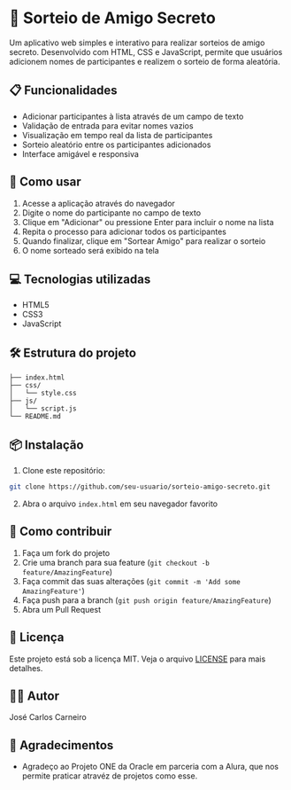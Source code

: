 # 🎁 Sorteio de Amigo Secreto

Um aplicativo web simples e interativo para realizar sorteios de amigo secreto. Desenvolvido com HTML, CSS e JavaScript, permite que usuários adicionem nomes de participantes e realizem o sorteio de forma aleatória.

## 📋 Funcionalidades

- Adicionar participantes à lista através de um campo de texto
- Validação de entrada para evitar nomes vazios
- Visualização em tempo real da lista de participantes
- Sorteio aleatório entre os participantes adicionados
- Interface amigável e responsiva

## 🚀 Como usar

1. Acesse a aplicação através do navegador
2. Digite o nome do participante no campo de texto
3. Clique em "Adicionar" ou pressione Enter para incluir o nome na lista
4. Repita o processo para adicionar todos os participantes
5. Quando finalizar, clique em "Sortear Amigo" para realizar o sorteio
6. O nome sorteado será exibido na tela

## 💻 Tecnologias utilizadas

- HTML5
- CSS3
- JavaScript

## 🛠️ Estrutura do projeto

```
├── index.html
├── css/
│   └── style.css
├── js/
│   └── script.js
└── README.md
```

## 📦 Instalação

1. Clone este repositório:
```bash
git clone https://github.com/seu-usuario/sorteio-amigo-secreto.git
```

2. Abra o arquivo `index.html` em seu navegador favorito

## 🤝 Como contribuir

1. Faça um fork do projeto
2. Crie uma branch para sua feature (`git checkout -b feature/AmazingFeature`)
3. Faça commit das suas alterações (`git commit -m 'Add some AmazingFeature'`)
4. Faça push para a branch (`git push origin feature/AmazingFeature`)
5. Abra um Pull Request

## 📝 Licença

Este projeto está sob a licença MIT. Veja o arquivo [LICENSE](LICENSE) para mais detalhes.

## 👨‍💻 Autor

José Carlos Carneiro

## 🙏 Agradecimentos

- Agradeço ao Projeto ONE da Oracle em parceria com a Alura, que nos permite praticar atravéz de projetos como esse. 

